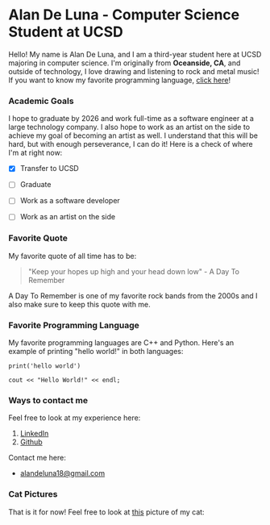 # Alan De Luna - Computer Science Student at UCSD
Hello! My name is Alan De Luna, and I am a third-year student here at UCSD majoring in computer science. I'm originally from **Oceanside, CA**, and outside of technology, I love drawing and listening to rock and metal music! If you want to know my favorite programming language, [click here](#Favorite-Programming-Language)!

### Academic Goals
I hope to graduate by 2026 and work full-time as a software engineer at a large technology company. I also hope to work as an artist on the side to achieve my goal of becoming an artist as well. I understand that this will be hard, but with enough perseverance, I can do it! Here is a check of where I'm at right now: 

- [x] Transfer to UCSD
- [ ] Graduate
- [ ] Work as a software developer
- [ ] Work as an artist on the side



### Favorite Quote
My favorite quote of all time has to be: 
> "Keep your hopes up high and your head down low" - A Day To Remember

A Day To Remember is one of my favorite rock bands from the 2000s and I also make sure to keep this quote with me.

### Favorite Programming Language 
My favorite programming languages are C++ and Python. Here's an example of printing "hello world!" in both languages: 
```
print('hello world') 
```

```
cout << "Hello World!" << endl; 
```



### Ways to contact me
Feel free to look at my experience here:  
1. [LinkedIn](www.linkedin.com/in/alan-de-luna)
2. [Github](https://github.com/AlanDeLuna18)

Contact me here: 
- alandeluna18@gmail.com


### Cat Pictures
That is it for now! Feel free to look at [this](IMG_7784.JPEG) picture of my cat: 

<picture>



